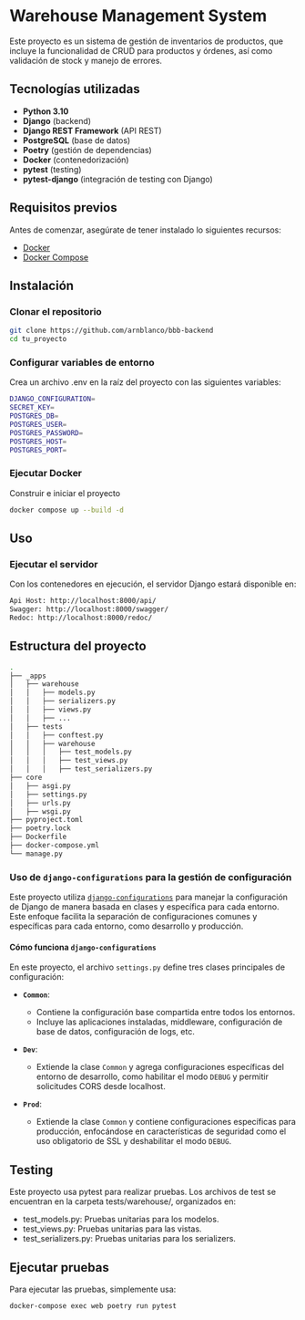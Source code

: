 # Warehouse Management System

Este proyecto es un sistema de gestión de inventarios de productos, que incluye la funcionalidad de CRUD para productos y órdenes, así como validación de stock y manejo de errores.

## Tecnologías utilizadas

- **Python 3.10**
- **Django** (backend)
- **Django REST Framework** (API REST)
- **PostgreSQL** (base de datos)
- **Poetry** (gestión de dependencias)
- **Docker** (contenedorización)
- **pytest** (testing)
- **pytest-django** (integración de testing con Django)

## Requisitos previos

Antes de comenzar, asegúrate de tener instalado lo siguientes recursos:

- [Docker](https://www.docker.com/)
- [Docker Compose](https://docs.docker.com/compose/)

## Instalación

### Clonar el repositorio

```bash
git clone https://github.com/arnblanco/bbb-backend
cd tu_proyecto
```

### Configurar variables de entorno

Crea un archivo .env en la raíz del proyecto con las siguientes variables:

```bash
DJANGO_CONFIGURATION=
SECRET_KEY=
POSTGRES_DB=
POSTGRES_USER=
POSTGRES_PASSWORD=
POSTGRES_HOST=
POSTGRES_PORT=
```

### Ejecutar Docker

Construir e iniciar el proyecto

```bash
docker compose up --build -d
```

## Uso

### Ejecutar el servidor

Con los contenedores en ejecución, el servidor Django estará disponible en:
```bash
Api Host: http://localhost:8000/api/
Swagger: http://localhost:8000/swagger/
Redoc: http://localhost:8000/redoc/
```

## Estructura del proyecto

```bash
.
├── _apps
│   ├── warehouse
│   │   ├── models.py
│   │   ├── serializers.py
│   │   ├── views.py
│   │   ├── ...
│   ├── tests
│   │   ├── conftest.py
│   │   ├── warehouse
│   │   │   ├── test_models.py
│   │   │   ├── test_views.py
│   │   │   ├── test_serializers.py
├── core
│   ├── asgi.py
│   ├── settings.py
│   ├── urls.py
│   ├── wsgi.py
├── pyproject.toml
├── poetry.lock
├── Dockerfile
├── docker-compose.yml
└── manage.py
```

### Uso de `django-configurations` para la gestión de configuración

Este proyecto utiliza [`django-configurations`](https://django-configurations.readthedocs.io/en/stable/) para manejar la configuración de Django de manera basada en clases y específica para cada entorno. Este enfoque facilita la separación de configuraciones comunes y específicas para cada entorno, como desarrollo y producción.

#### Cómo funciona `django-configurations`

En este proyecto, el archivo `settings.py` define tres clases principales de configuración:

- **`Common`**:
  - Contiene la configuración base compartida entre todos los entornos.
  - Incluye las aplicaciones instaladas, middleware, configuración de base de datos, configuración de logs, etc.

- **`Dev`**:
  - Extiende la clase `Common` y agrega configuraciones específicas del entorno de desarrollo, como habilitar el modo `DEBUG` y permitir solicitudes CORS desde localhost.

- **`Prod`**:
  - Extiende la clase `Common` y contiene configuraciones específicas para producción, enfocándose en características de seguridad como el uso obligatorio de SSL y deshabilitar el modo `DEBUG`.

## Testing

Este proyecto usa pytest para realizar pruebas. Los archivos de test se encuentran en la carpeta tests/warehouse/, organizados en:
- test_models.py: Pruebas unitarias para los modelos.
- test_views.py: Pruebas unitarias para las vistas.
- test_serializers.py: Pruebas unitarias para los serializers.

## Ejecutar pruebas
Para ejecutar las pruebas, simplemente usa:

```bash
docker-compose exec web poetry run pytest
```